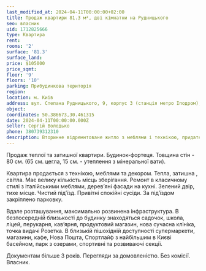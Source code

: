 ```yaml
---
last_modified_at: 2024-04-11T00:00:00+02:00
title: Продаж квартири 81.3 м², дві кімнатни на Рудницького
seo: власник
uid: 1712825666
type: Квартира
rent:
rooms: '2'
surface: '81.3'
surface_land:
price: $105000
price_sqmt:
floor: '9'
floors: '10'
parking: Прибудинкова територія
region:
location: м. Київ
address: вул. Степана Рудницького, 9, корпус 3 (станція метро Іподром), Голосіївський район
object:
coordinates: 50.386673,30.461315
date: 2024-04-11T00:00:00.000Z
seller: Сергій Володько
phone: 380739312310
description: Вторинне відремнтоване житло з меблями і технікою, придатне і готове для проживання
---
```


Продаж теплої та затишної квартири. Будинок-фортеця. Товщина стін - 80 см. (65 см. цегла, 15 см. - утеплення з мінеральної вати).

Квартира продається з технікою, меблями та декором. Тепла, затишна , світла. Має велику кількість місць зберігання. Ремонт в класичному стилі з італійськими меблями, деревʼяні фасади на кухні. Зелений двір, тихе місце. Чистий підʼїзд. Привітні спокійні сусіди. За підʼїздом закріплено парковку.

Вдале розташування, максимально розвинена інфраструктура. В безпосередній близькості до будинку знаходяться садочок, школа, ліцей, перукарня, кавʼярня, продуктовий магазин, нова сучасна клініка, точка видачі Розетка. В близькій пішохідній доступності супермаркети, магазини, кафе, Нова Пошта, Спортлайф з найбільшим в Києві басейном, парк з озерами, спортивні та розвиваючі секції.

Документам більше 3 років. Перегляди за домовленістю. Без комісії. Власник.
